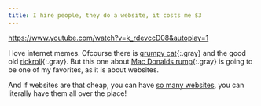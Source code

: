 ```yaml
---
title: I hire people, they do a website, it costs me $3
---
```


https://www.youtube.com/watch?v=k_rdevccD08&autoplay=1

I love internet memes. Ofcourse there is [grumpy cat](/uploads/grumpycat2.jpg){:.gray} and the good old [rickroll](https://www.youtube.com/watch?v=dQw4w9WgXcQ&showinfo=0&rel=0){:.gray}. But this one about [Mac Donalds rump](/uploads/macdonaldsrump.jpg){:.gray} is going to be one of my favorites, as it is about websites.

And if websites are that cheap, you can have [so many websites](https://www.youtube.com/watch?v=PkcqAkvZKlo), you can literally have them all over the place!